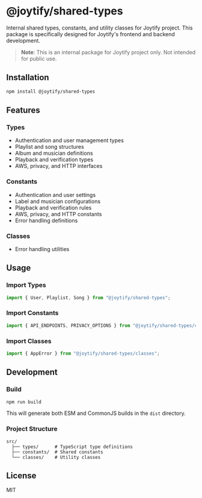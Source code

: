 # @joytify/shared-types

Internal shared types, constants, and utility classes for Joytify project. This package is specifically designed for Joytify's frontend and backend development.

> **Note**: This is an internal package for Joytify project only. Not intended for public use.

## Installation

```bash
npm install @joytify/shared-types
```

## Features

### Types

- Authentication and user management types
- Playlist and song structures
- Album and musician definitions
- Playback and verification types
- AWS, privacy, and HTTP interfaces

### Constants

- Authentication and user settings
- Label and musician configurations
- Playback and verification rules
- AWS, privacy, and HTTP constants
- Error handling definitions

### Classes

- Error handling utilities

## Usage

### Import Types

```typescript
import { User, Playlist, Song } from "@joytify/shared-types";
```

### Import Constants

```typescript
import { API_ENDPOINTS, PRIVACY_OPTIONS } from "@joytify/shared-types/constants";
```

### Import Classes

```typescript
import { AppError } from "@joytify/shared-types/classes";
```

## Development

### Build

```bash
npm run build
```

This will generate both ESM and CommonJS builds in the `dist` directory.

### Project Structure

```
src/
  ├── types/      # TypeScript type definitions
  ├── constants/  # Shared constants
  └── classes/    # Utility classes
```

## License

MIT
